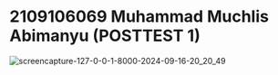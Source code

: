 # 2109106069 Muhammad Muchlis Abimanyu (POSTTEST 1)

![screencapture-127-0-0-1-8000-2024-09-16-20_20_49](https://github.com/user-attachments/assets/9e6508d8-15ef-407d-934c-2cba183651da)
